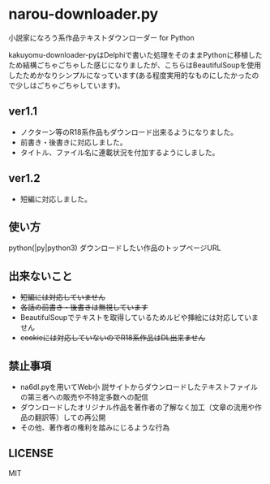 # narou-downloader.py
小説家になろう系作品テキストダウンローダー for Python

kakuyomu-downloader-pyはDelphiで書いた処理をそのままPythonに移植したため結構ごちゃごちゃした感じになりましたが、こちらはBeautifulSoupを使用したためかなりシンプルになっています(ある程度実用的なものにしたかったので少しはごちゃごちゃしています)。

## ver1.1
+ ノクターン等のR18系作品もダウンロード出来るようになりました。
+ 前書き・後書きに対応しました。
+ タイトル、ファイル名に連載状況を付加するようにしました。
## ver1.2
+ 短編に対応しました。

## 使い方
python(|py|python3) ダウンロードしたい作品のトップページURL

## 出来ないこと
+ ~~短編には対応していません~~
+ ~~各話の前書き・後書きは無視しています~~
+ BeautifulSoupでテキストを取得しているためルビや挿絵には対応していません
+ ~~cookieには対応していないのでR18系作品はDL出来ません~~

## 禁止事項
+ na6dl.pyを用いてWeb小 説サイトからダウンロードしたテキストファイルの第三者への販売や不特定多数への配信
+ ダウンロードしたオリジナル作品を著作者の了解なく加工（文章の流用や作品の翻訳等）しての再公開
+ その他、著作者の権利を踏みにじるような行為

## LICENSE
MIT
